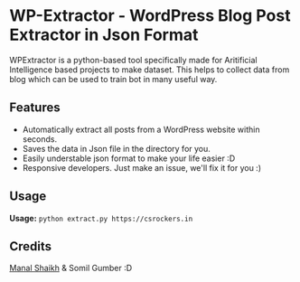 # WP-Extractor - WordPress Blog Post Extractor in Json Format
WPExtractor is a python-based tool specifically made for Aritificial Intelligence based projects to make dataset. This helps to collect data from blog which can be used to train bot in many useful way.

## Features
- Automatically extract all posts from a WordPress website within seconds.
- Saves the data in Json file in the directory for you.
- Easily understable json format to make your life easier :D
- Responsive developers. Just make an issue, we'll fix it for you :)

## Usage
**Usage:** `python extract.py https://csrockers.in`

## Credits
<a href="https://www.facebook.com/manalshaikh.info" target="_blank">Manal Shaikh</a> & Somil Gumber :D 
